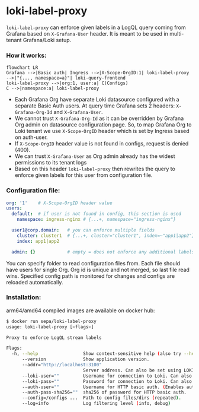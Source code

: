 loki-label-proxy
================

`loki-label-proxy` can enforce given labels in a LogQL query coming from Grafana based on `X-Grafana-User` header. It is meant to be used in multi-tenant Grafana/Loki setup.

### How it works:
```mermaid
flowchart LR
Grafana -->|Basic auth| Ingress -->|X-Scope-OrgID:1| loki-label-proxy -->|"{..., namespace=a}"| loki-query-frontend
loki-label-proxy -->|org:1, user:a| C(Configs)
C -->|namespace:a| loki-label-proxy
```
- Each Grafana Org have separate Loki datasource configured with a separate Basic Auth users. At query time Grafana sets 2 headers: `X-Grafana-Org-Id` and `X-Grafana-User`. 
- We cannot trust `X-Grafana-Org-Id` as it can be overridden by Grafana Org admin on datasource configuration page. So, to map Grafana Org to Loki tenant we use `X-Scope-OrgID` header which is set by Ingress based on auth-user.
- If `X-Scope-OrgID` header value is not found in configs, request is denied (400).
- We can trust `X-Grafana-User` as Org admin already has the widest permissions to its tenant logs
- Based on this header `loki-label-proxy` then rewrites the query to enforce given labels for this user from configuration file. 

### Configuration file:
```yaml
org: '1'    # X-Scope-OrgID header value
users:
  default:  # if user is not found in config, this section is used
    namespace: ingress-nginx # {...+, namespace="ingress-nginx"}

  user1@corp.domain:   # you can enforce multiple fields
    cluster: cluster1  # {...+, cluster="cluster1", index=~"app1|app2"}
    index: app1|app2

  admin: {}            # empty = does not enforce any additional labels
```
You can specify folder to read configuration files from. Each file should have users for single Org. Org id is unique and not merged, so last file read wins. Specified config path is monitored for changes and configs are reloaded automatically.

### Installation:
arm64/amd64 compiled images are available on docker hub: 
```sh
$ docker run sepa/loki-label-proxy
usage: loki-label-proxy [<flags>]

Proxy to enforce LogQL stream labels

Flags:
  -h, --help                 Show context-sensitive help (also try --help-long and --help-man).
      --version              Show application version.
      --addr="http://localhost:3100"
                             Server address. Can also be set using LOKI_ADDR env var.
      --loki-user=""         Username for connection to Loki. Can also be set using LOKI_USERNAME env var.
      --loki-pass=""         Password for connection to Loki. Can also be set using LOKI_PASSWORD env var.
      --auth-user=""         Username for HTTP basic auth. (Enables auth to proxy itself)
      --auth-pass-sha256=""  sha256 of password for HTTP basic auth.
      --config=/configs ...  Path to config files/dirs (repeated).
      --log=info             Log filtering level (info, debug)
```